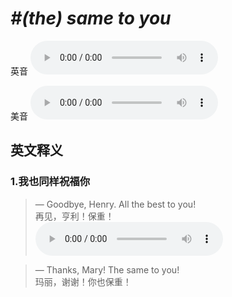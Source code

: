 # ***\#(the) same to you*** 
英音
<audio src="./media/the same to you1_AAC.aac" controls="controls"></audio>

美音
<audio src="./media/the same to you2_AAC.aac" controls="controls"></audio>



  

英文释义
---
### 1.**我也同样祝福你**  

 > — Goodbye, Henry. All the best to you!   
 > 再见，亨利！保重！    
<audio src="./media/same-11.aac" controls="controls"></audio>

 > — Thanks, Mary! The same to you!   
 > 玛丽，谢谢！你也保重！    



